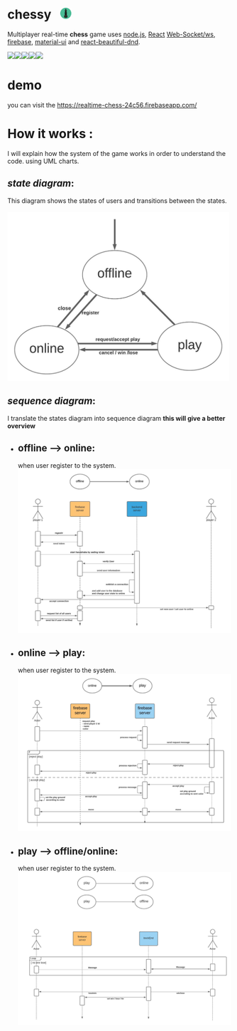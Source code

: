# **chessy** &nbsp; <img src="./docs/chess.png" width="25px">

Multiplayer real-time **chess** game uses [node.js](https://nodejs.org/en/), [React](https://reactjs.org/) [Web-Socket/ws](https://github.com/websockets/ws), [firebase](https://firebase.google.com/), [material-ui](https://material-ui.com/) and [react-beautiful-dnd](https://github.com/atlassian/react-beautiful-dnd).<br>

<img src="https://cdn.worldvectorlogo.com/logos/nodejs-icon.svg" width="25px"><img src="https://pics.freeicons.io/uploads/icons/png/6158480871552037069-512.png" width="25px"><img src="https://www.gstatic.com/devrel-devsite/prod/v1674d466be3b1154327dd11cf186e748303b1e92ae31ff35df0f5192fbd777ea/firebase/images/touchicon-180.png" width="25px"><img src="https://upload.wikimedia.org/wikipedia/commons/thumb/4/47/React.svg/1200px-React.svg.png" width="25px"><img src="https://user-images.githubusercontent.com/2182637/53611918-54c1ff80-3c24-11e9-9917-66ac3cef513d.png" width="25px">

# **demo**

you can visit the https://realtime-chess-24c56.firebaseapp.com/

# **How it works** :

I will explain how the system of the game works in order to understand the code. using UML charts.

## **_state diagram_**:

This diagram shows the states of users and transitions between the states.<br><Br>
<img src="./docs/state digram - Page 1.jpeg" width='500'>

## **_sequence diagram_**:

I translate the states diagram into sequence diagram **this will give a better overview**

- ## offline --> online:

  when user register to the system.<br>
  <img src="./docs/offline to online .jpeg" width="500">

- ## online --> play:

  when user register to the system.<br>
  <img src="./docs/online to play.jpeg" width="500">

- ## play --> offline/online:
  when user register to the system.<br>
  <img src="./docs/play to online-offline.jpeg" width="500">
